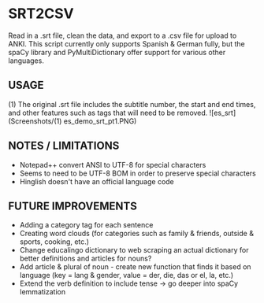 # SRT2CSV
Read in a .srt file, clean the data, and export to a .csv file for upload to ANKI. 
This script currently only supports Spanish & German fully, but the spaCy library and PyMultiDictionary offer support for various other languages. 

## USAGE
(1) The original .srt file includes the subtitle number, the start and end times, and other features such as tags that will need to be removed. 
![es_srt](Screenshots/(1) es_demo_srt_pt1.PNG)

## NOTES / LIMITATIONS

- Notepad++ convert ANSI to UTF-8 for special characters
- Seems to need to be UTF-8 BOM in order to preserve special characters
- Hinglish doesn't have an official language code


## FUTURE IMPROVEMENTS
- Adding a category tag for each sentence
- Creating word clouds (for categories such as family & friends, outside & sports, cooking, etc.)
- Change educalingo dictionary to web scraping an actual dictionary for better definitions and articles for nouns?
- Add article & plural of noun - create new function that finds it based on language (key = lang & gender, value = der, die, das or el, la, etc.)
- Extend the verb definition to include tense -> go deeper into spaCy lemmatization

